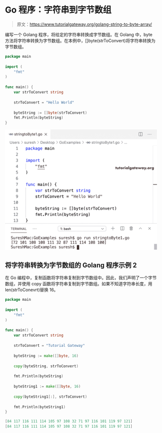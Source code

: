 # Go 程序：字符串到字节数组

> 原文：<https://www.tutorialgateway.org/golang-string-to-byte-array/>

编写一个 Golang 程序，将给定的字符串转换成字节数组。在 Golang 中，byte 方法将字符串转换为字节数组。在本例中，[]byte(strToConvert)将字符串转换为字节数组。

```go
package main

import (
    "fmt"
)

func main() {
    var strToConvert string

    strToConvert = "Hello World"

    byteString := []byte(strToConvert)
    fmt.Println(byteString)
}
```

![Golang String to Byte Array Conversion Program 1](img/1cab3d2e162159c8e29584028b8283ef.png)

## 将字符串转换为字节数组的 Golang 程序示例 2

在 Go 编程中，复制函数将字符串复制到字节数组中。因此，我们声明了一个字节数组，并使用 copy 函数将字符串复制到字节数组。如果不知道字符串长度，用 len(strToConevrt)替换 16。

```go
package main

import (
	"fmt"
)

func main() {
	var strToConvert string

	strToConvert = "Tutorial Gateway"

	byteString := make([]byte, 16)

	copy(byteString, strToConvert)

	fmt.Println(byteString)

	byteString1 := make([]byte, 16)

	copy(byteString1[:], strToConvert)

	fmt.Println(byteString1)
}
```

```go
[84 117 116 111 114 105 97 108 32 71 97 116 101 119 97 121]
[84 117 116 111 114 105 97 108 32 71 97 116 101 119 97 121]
```